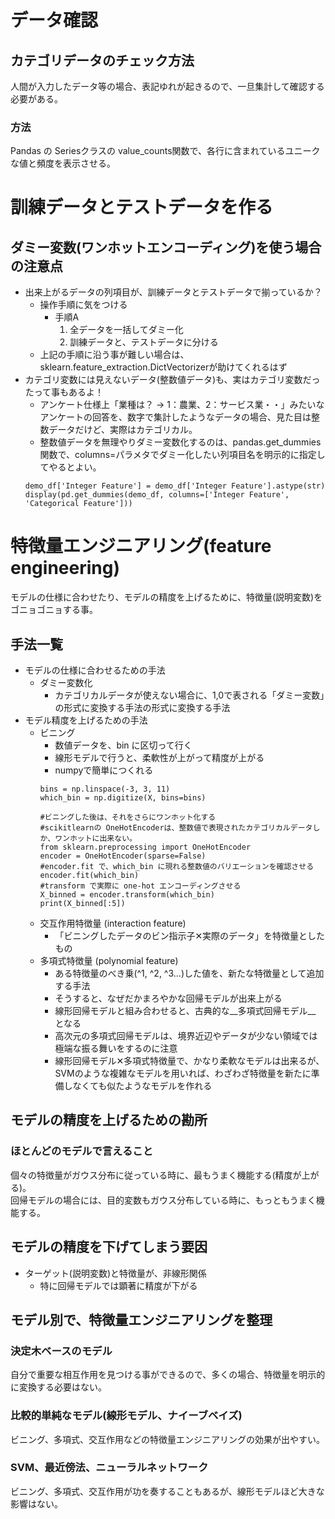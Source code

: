 # データ確認
## カテゴリデータのチェック方法
人間が入力したデータ等の場合、表記ゆれが起きるので、一旦集計して確認する必要がある。  

### 方法
Pandas の Seriesクラスの value_counts関数で、各行に含まれているユニークな値と頻度を表示させる。

# 訓練データとテストデータを作る
## ダミー変数(ワンホットエンコーディング)を使う場合の注意点
- 出来上がるデータの列項目が、訓練データとテストデータで揃っているか？
  - 操作手順に気をつける
    - 手順A
      1. 全データを一括してダミー化
      1. 訓練データと、テストデータに分ける
  - 上記の手順に沿う事が難しい場合は、sklearn.feature_extraction.DictVectorizerが助けてくれるはず
- カテゴリ変数には見えないデータ(整数値データ)も、実はカテゴリ変数だったって事もあるよ！
  - アンケート仕様上「業種は？ -> 1：農業、2：サービス業・・」みたいなアンケートの回答を、数字で集計したようなデータの場合、見た目は整数データだけど、実際はカテゴリカル。
  - 整数値データを無理やりダミー変数化するのは、pandas.get_dummies関数で、columns=パラメタでダミー化したい列項目名を明示的に指定してやるとよい。
  ```
  demo_df['Integer Feature'] = demo_df['Integer Feature'].astype(str)
  display(pd.get_dummies(demo_df, columns=['Integer Feature', 'Categorical Feature']))
  ```

# 特徴量エンジニアリング(feature engineering)
モデルの仕様に合わせたり、モデルの精度を上げるために、特徴量(説明変数)をゴニョゴニョする事。

## 手法一覧
- モデルの仕様に合わせるための手法
  - ダミー変数化
    - カテゴリカルデータが使えない場合に、1,0で表される「ダミー変数」の形式に変換する手法の形式に変換する手法
- モデル精度を上げるための手法
  - ビニング
    - 数値データを、bin に区切って行く
    - 線形モデルで行うと、柔軟性が上がって精度が上がる
    - numpyで簡単につくれる
    ```
    bins = np.linspace(-3, 3, 11)
    which_bin = np.digitize(X, bins=bins)
    ```
    ```
    #ビニングした後は、それをさらにワンホット化する
    #scikitlearnの OneHotEncoderは、整数値で表現されたカテゴリカルデータしか、ワンホットに出来ない。
    from sklearn.preprocessing import OneHotEncoder
    encoder = OneHotEncoder(sparse=False)
    #encoder.fit で、which_bin に現れる整数値のバリエーションを確認させる
    encoder.fit(which_bin)
    #transform で実際に one-hot エンコーディングさせる
    X_binned = encoder.transform(which_bin)
    print(X_binned[:5])
    ```
  - 交互作用特徴量 (interaction feature)
    - 「ビニングしたデータのビン指示子✕実際のデータ」を特徴量としたもの
  - 多項式特徴量 (polynomial feature)
    - ある特徴量のべき乗(^1, ^2, ^3...)した値を、新たな特徴量として追加する手法
    - そうすると、なぜだかまろやかな回帰モデルが出来上がる
    - 線形回帰モデルと組み合わせると、古典的な__多項式回帰モデル__ となる
    - 高次元の多項式回帰モデルは、境界近辺やデータが少ない領域では極端な振る舞いをするのに注意
    - 線形回帰モデル✕多項式特徴量で、かなり柔軟なモデルは出来るが、SVMのような複雑なモデルを用いれば、わざわざ特徴量を新たに準備しなくても似たようなモデルを作れる

## モデルの精度を上げるための勘所
### ほとんどのモデルで言えること
個々の特徴量がガウス分布に従っている時に、最もうまく機能する(精度が上がる)。  
回帰モデルの場合には、目的変数もガウス分布している時に、もっともうまく機能する。

## モデルの精度を下げてしまう要因
- ターゲット(説明変数)と特徴量が、非線形関係
  - 特に回帰モデルでは顕著に精度が下がる

## モデル別で、特徴量エンジニアリングを整理
### 決定木ベースのモデル
自分で重要な相互作用を見つける事ができるので、多くの場合、特徴量を明示的に変換する必要はない。
### 比較的単純なモデル(線形モデル、ナイーブベイズ)
ビニング、多項式、交互作用などの特徴量エンジニアリングの効果が出やすい。
### SVM、最近傍法、ニューラルネットワーク
ビニング、多項式、交互作用が功を奏することもあるが、線形モデルほど大きな影響はない。
